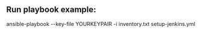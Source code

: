 ## Run playbook example:
ansible-playbook --key-file YOURKEYPAIR -i inventory.txt setup-jenkins.yml
